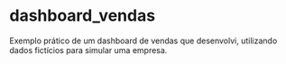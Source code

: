 # dashboard_vendas
Exemplo prático de um dashboard de vendas que desenvolvi, utilizando dados fictícios para simular uma empresa.
